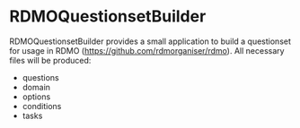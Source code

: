 # RDMOQuestionsetBuilder
RDMOQuestionsetBuilder provides a small application to build a questionset for usage in RDMO
(https://github.com/rdmorganiser/rdmo). All necessary files will be produced:
- questions
- domain
- options
- conditions
- tasks
